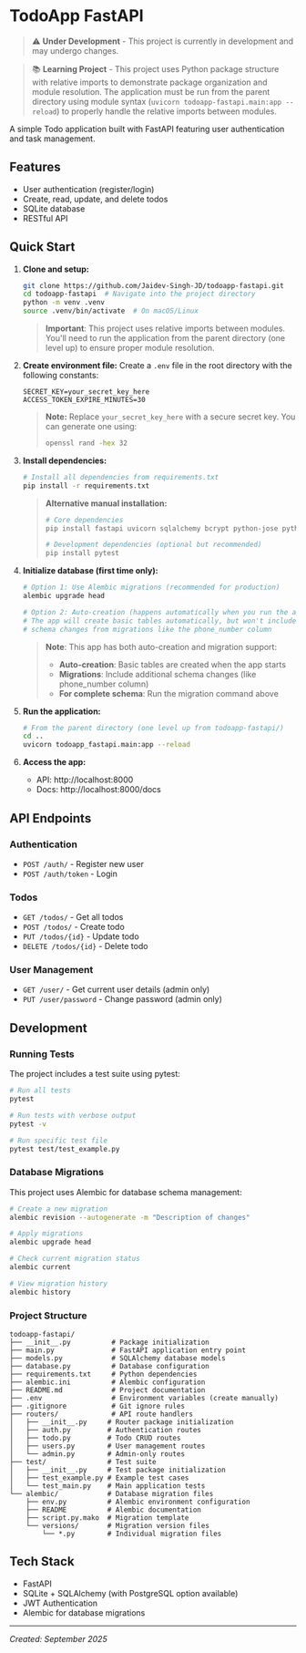 # TodoApp FastAPI

> ⚠️ **Under Development** - This project is currently in development and may undergo changes.

> 📚 **Learning Project** - This project uses Python package structure with relative imports to demonstrate package organization and module resolution. The application must be run from the parent directory using module syntax (`uvicorn todoapp-fastapi.main:app --reload`) to properly handle the relative imports between modules.

A simple Todo application built with FastAPI featuring user authentication and task management.

## Features

- User authentication (register/login)
- Create, read, update, and delete todos
- SQLite database
- RESTful API

## Quick Start

1. **Clone and setup:**
   ```bash
   git clone https://github.com/Jaidev-Singh-JD/todoapp-fastapi.git
   cd todoapp-fastapi  # Navigate into the project directory
   python -m venv .venv
   source .venv/bin/activate  # On macOS/Linux
   ```
   
   > **Important**: This project uses relative imports between modules. You'll need to run the application from the parent directory (one level up) to ensure proper module resolution.

2. **Create environment file:**
   Create a `.env` file in the root directory with the following constants:
   ```env
   SECRET_KEY=your_secret_key_here
   ACCESS_TOKEN_EXPIRE_MINUTES=30
   ```
   > **Note:** Replace `your_secret_key_here` with a secure secret key. You can generate one using:
   > ```bash
   > openssl rand -hex 32
   > ```

3. **Install dependencies:**
   ```bash
   # Install all dependencies from requirements.txt
   pip install -r requirements.txt
   ```
   
   > **Alternative manual installation:**
   > ```bash
   > # Core dependencies
   > pip install fastapi uvicorn sqlalchemy bcrypt python-jose python-multipart alembic
   > 
   > # Development dependencies (optional but recommended)
   > pip install pytest
   > ```

4. **Initialize database (first time only):**
   ```bash
   # Option 1: Use Alembic migrations (recommended for production)
   alembic upgrade head
   
   # Option 2: Auto-creation (happens automatically when you run the app)
   # The app will create basic tables automatically, but won't include
   # schema changes from migrations like the phone_number column
   ```
   
   > **Note**: This app has both auto-creation and migration support:
   > - **Auto-creation**: Basic tables are created when the app starts
   > - **Migrations**: Include additional schema changes (like phone_number column)
   > - **For complete schema**: Run the migration command above

5. **Run the application:**
   ```bash
   # From the parent directory (one level up from todoapp-fastapi/)
   cd ..
   uvicorn todoapp_fastapi.main:app --reload
   ```

6. **Access the app:**
   - API: http://localhost:8000
   - Docs: http://localhost:8000/docs

## API Endpoints

### Authentication
- `POST /auth/` - Register new user
- `POST /auth/token` - Login

### Todos
- `GET /todos/` - Get all todos
- `POST /todos/` - Create todo
- `PUT /todos/{id}` - Update todo
- `DELETE /todos/{id}` - Delete todo

### User Management
- `GET /user/` - Get current user details (admin only)
- `PUT /user/password` - Change password (admin only)

## Development

### Running Tests
The project includes a test suite using pytest:

```bash
# Run all tests
pytest

# Run tests with verbose output
pytest -v

# Run specific test file
pytest test/test_example.py
```

### Database Migrations
This project uses Alembic for database schema management:

```bash
# Create a new migration
alembic revision --autogenerate -m "Description of changes"

# Apply migrations
alembic upgrade head

# Check current migration status
alembic current

# View migration history
alembic history
```

### Project Structure
```
todoapp-fastapi/
├── __init__.py          # Package initialization
├── main.py              # FastAPI application entry point
├── models.py            # SQLAlchemy database models
├── database.py          # Database configuration
├── requirements.txt     # Python dependencies
├── alembic.ini          # Alembic configuration
├── README.md            # Project documentation
├── .env                 # Environment variables (create manually)
├── .gitignore           # Git ignore rules
├── routers/             # API route handlers
│   ├── __init__.py     # Router package initialization
│   ├── auth.py         # Authentication routes
│   ├── todo.py         # Todo CRUD routes
│   ├── users.py        # User management routes
│   └── admin.py        # Admin-only routes
├── test/               # Test suite
│   ├── __init__.py     # Test package initialization
│   ├── test_example.py # Example test cases
│   └── test_main.py    # Main application tests
└── alembic/            # Database migration files
    ├── env.py          # Alembic environment configuration
    ├── README          # Alembic documentation
    ├── script.py.mako  # Migration template
    └── versions/       # Migration version files
        └── *.py        # Individual migration files
```

## Tech Stack

- FastAPI
- SQLite + SQLAlchemy (with PostgreSQL option available)
- JWT Authentication
- Alembic for database migrations

---
*Created: September 2025*